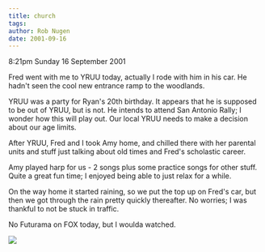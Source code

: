 ```yaml
---
title: church
tags: 
author: Rob Nugen
date: 2001-09-16
---
```


<p class=date>8:21pm Sunday 16 September 2001</p>

<p>Fred went with me to YRUU today, actually I rode
with him in his car.  He hadn't seen the cool new
entrance ramp to the woodlands.</p>

<p>YRUU was a party for Ryan's 20th birthday.  It
appears that he is supposed to be out of YRUU, but is
not.  He intends to attend San Antonio Rally; I wonder
how this will play out.  Our local YRUU needs to make
a decision about our age limits.</p>

<p>After YRUU, Fred and I took Amy home, and chilled
there with her parental units and stuff just talking
about old times and Fred's scholastic career.</p>

<p>Amy played harp for us - 2 songs plus some practice
songs for other stuff. Quite a great fun time; I
enjoyed being able to just relax for a while.</p>

<p>On the way home it started raining, so we put the
top up on Fred's car, but then we got through the rain
pretty quickly thereafter.  No worries; I was thankful
to not be stuck in traffic.</p>

<p>No Futurama on FOX today, but I woulda watched.</p>

<p><img src="/images/rob/wL-ROB.gif"/></p>
